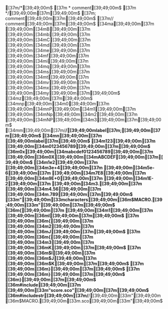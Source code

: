 [37m/*[39;49;00m$
[37m * comment[39;49;00m$
[37m */[39;49;00m[37m[39;49;00m$
[37m; comment[39;49;00m[37m[39;49;00m$
[37m// comment[39;49;00m[37m[39;49;00m$
[34ma[39;49;00m[37m [39;49;00m[34mB[39;49;00m[37m [39;49;00m[34mb[39;49;00m[37m [39;49;00m[34mC[39;49;00m[37m [39;49;00m[34md[39;49;00m[37m [39;49;00m[34me[39;49;00m[37m [39;49;00m[34mf[39;49;00m[37m [39;49;00m[34mi[39;49;00m[37m [39;49;00m[34mq[39;49;00m[37m [39;49;00m[34ms[39;49;00m[37m [39;49;00m[34mt[39;49;00m[37m [39;49;00m[34mv[39;49;00m[37m [39;49;00m[34mx[39;49;00m[37m [39;49;00m[34my[39;49;00m[37m[39;49;00m$
[34mz[39;49;00m[37m[39;49;00m$
[34mnp[39;49;00m[34m0[39;49;00m[37m [39;49;00m[34mnP[39;49;00m[34m1[39;49;00m[37m [39;49;00m[34mNp[39;49;00m[34m2[39;49;00m[37m [39;49;00m[34mNP[39;49;00m[34m3[39;49;00m[37m[39;49;00m$
[34mm[39;49;00m[37m/**/[39;49;00mlabel[37m;[39;49;00m[37m[39;49;00m$
[34mn[39;49;00m[37m [39;49;00mlabel[37m[39;49;00m$
[34m123[39;49;00m[37m [39;49;00m[34m0123456789[39;49;00m[37m[39;49;00m$
[36m0x[39;49;00m[34mabcdef0123456789[39;49;00m[37m [39;49;00m[36m0X[39;49;00m[34mABCDEF[39;49;00m[37m[39;49;00m$
[34m1e2[39;49;00m[37m [39;49;00m[34m3e+4[39;49;00m[37m [39;49;00m[34m5e-6[39;49;00m[37m [39;49;00m[34m7E8[39;49;00m[37m [39;49;00m[34m9E+0[39;49;00m[37m [39;49;00m[34m1E-2[39;49;00m[37m [39;49;00m[34m3.[39;49;00m[37m [39;49;00m[34m4.56[39;49;00m[37m [39;49;00m[34m.789[39;49;00m[37m[39;49;00m$
[33m"[39;49;00m[33mcharacters[39;49;00m[36m$MACRO.[39;49;00m[33m"[39;49;00m[37m[39;49;00m$
[36m{[39;49;00m[37m [39;49;00m[34m1[39;49;00m[37m [39;49;00m[36mI[39;49;00m[37m[39;49;00m$
[37m  [39;49;00m[36m{[39;49;00m[37m [39;49;00m[34m2[39;49;00m[37m [39;49;00m[36mJ[39;49;00m[37m[39;49;00m$
[37m    [39;49;00m[36m{[39;49;00m[37m [39;49;00m[34m3[39;49;00m[37m [39;49;00m[36mK[39;49;00m[37m[39;49;00m$
[37m      [39;49;00m[36m$I[39;49;00m[37m [39;49;00m[36m$J[39;49;00m[37m [39;49;00m[36m$K[39;49;00m[37m[39;49;00m$
[37m    [39;49;00m[36m}[39;49;00m[37m[39;49;00m$
[37m  [39;49;00m[36m}[39;49;00m[37m[39;49;00m$
[36m}[39;49;00m[37m[39;49;00m$
[36m#include[39;49;00m[37m [39;49;00m[33m"score.sco"[39;49;00m[37m[39;49;00m$
[36m#includestr[39;49;00m[37m/**/[39;49;00m[33m"[39;49;00m[36m$MACRO.[39;49;00m[33m.sco[39;49;00m[33m"[39;49;00m$
